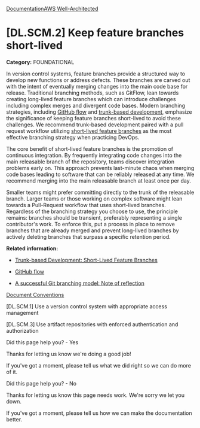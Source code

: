 [Documentation](/index.html)[AWS Well-Architected](devops-guidance.html)

# [DL.SCM.2] Keep feature branches short-lived

**Category:** FOUNDATIONAL

In version control systems, feature branches provide a structured way to develop new functions or address defects. These branches are carved out with the intent of eventually merging changes into the main code base for release. Traditional branching methods, such as GitFlow, lean towards creating long-lived feature branches which can introduce challenges including complex merges and divergent code bases. Modern branching strategies, including [GitHub flow](https://docs.github.com/en/get-started/quickstart/github-flow) and [trunk-based development](https://trunkbaseddevelopment.com/), emphasize the significance of keeping feature branches short-lived to avoid these challenges. We recommend trunk-based development paired with a pull request workflow utilizing [short-lived feature branches](https://trunkbaseddevelopment.com/short-lived-feature-branches/) as the most effective branching strategy when practicing DevOps.

The core benefit of short-lived feature branches is the promotion of continuous integration. By frequently integrating code changes into the main releasable branch of the repository, teams discover integration problems early on. This approach prevents last-minute chaos when merging code bases leading to software that can be reliably released at any time. We recommend merging into the main releasable branch at least once per day.

Smaller teams might prefer committing directly to the trunk of the releasable branch. Larger teams or those working on complex software might lean towards a Pull-Request workflow that uses short-lived branches. Regardless of the branching strategy you choose to use, the principle remains: branches should be transient, preferably representing a single contributor's work. To enforce this, put a process in place to remove branches that are already merged and prevent long-lived branches by actively deleting branches that surpass a specific retention period.

**Related information:**

* [Trunk-based Development: Short-Lived Feature Branches](https://trunkbaseddevelopment.com/short-lived-feature-branches)

* [GitHub flow](https://guides.github.com/introduction/flow/)

* [A successful Git branching model: Note of reflection](https://nvie.com/posts/a-successful-git-branching-model/)


[Document Conventions](/general/latest/gr/docconventions.html)

\[DL.SCM.1] Use a version control system with appropriate access management

\[DL.SCM.3] Use artifact repositories with enforced authentication and authorization

Did this page help you? - Yes

Thanks for letting us know we're doing a good job!

If you've got a moment, please tell us what we did right so we can do more of it.

Did this page help you? - No

Thanks for letting us know this page needs work. We're sorry we let you down.

If you've got a moment, please tell us how we can make the documentation better.</awsdocs-view></awsui-app-layout>